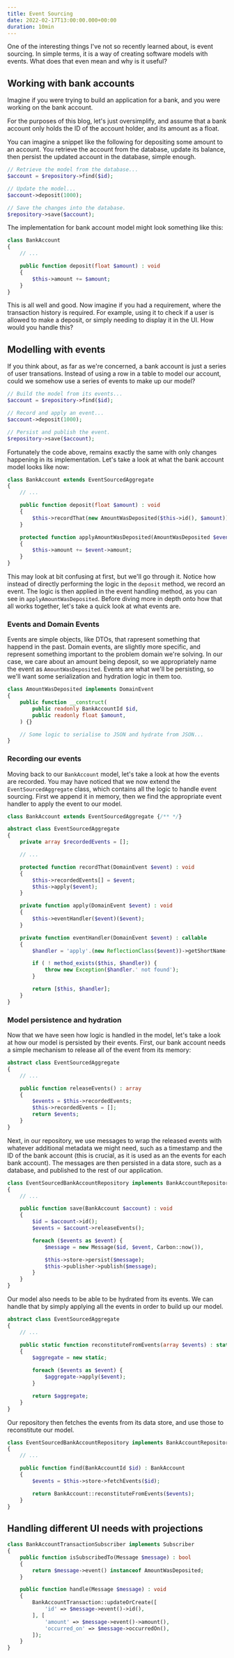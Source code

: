 ```yaml
---
title: Event Sourcing
date: 2022-02-17T13:00:00.000+00:00
duration: 10min
---
```


One of the interesting things I've not so recently learned about, is event sourcing. In simple terms, it is a way of creating software models with events. What does that even mean and why is it useful?

## Working with bank accounts

Imagine if you were trying to build an application for a bank, and you were working on the bank account.

For the purposes of this blog, let's just oversimplify, and assume that a bank account only holds the ID of the account holder, and its amount as a float.

You can imagine a snippet like the following for depositing some amount to an account. You retrieve the account from the database, update its balance, then persist the updated account in the database, simple enough.

```php
// Retrieve the model from the database...
$account = $repository->find($id);

// Update the model...
$account->deposit(1000);

// Save the changes into the database.
$repository->save($account);
```

The implementation for bank account model might look something like this:

```php
class BankAccount
{
    // ...

    public function deposit(float $amount) : void
    {
        $this->amount += $amount;
    }
}
```

This is all well and good. Now imagine if you had a requirement, where the transaction history is required. For example, using it to check if a user is allowed to make a deposit, or simply needing to display it in the UI. How would you handle this?

## Modelling with events

If you think about, as far as we're concerned, a bank account is just a series of user transations. Instead of using a row in a table to model our account, could we somehow use a series of events to make up our model?

```php
// Build the model from its events...
$account = $repository->find($id);

// Record and apply an event...
$account->deposit(1000);

// Persist and publish the event.
$repository->save($account);
```

Fortunately the code above, remains exactly the same with only changes happening in its implementation. Let's take a look at what the bank account model looks like now:

```php
class BankAccount extends EventSourcedAggregate
{
    // ...

    public function deposit(float $amount) : void
    {
        $this->recordThat(new AmountWasDeposited($this->id(), $amount));
    }

    protected function applyAmountWasDeposited(AmountWasDeposited $event) : void
    {
        $this->amount += $event->amount;
    }
}
```

This may look at bit confusing at first, but we'll go through it. Notice how instead of directly performing the logic in the `deposit` method, we record an event. The logic is then applied in the event handling method, as you can see in `applyAmountWasDeposited`.
Before diving more in depth onto how that all works together, let's take a quick look at what events are.

### Events and Domain Events

Events are simple objects, like DTOs, that rapresent something that happend in the past. Domain events, are slightly more specific, and represent something important to the problem domain we're solving. In our case, we care about an amount being deposit, so we appropriately name the event as `AmountWasDeposited`. Events are what we'll be persisting, so we'll want some serialization and hydration logic in them too.

```php
class AmountWasDeposited implements DomainEvent
{
    public function __construct(
        public readonly BankAccountId $id,
        public readonly float $amount,
    ) {}

    // Some logic to serialise to JSON and hydrate from JSON...
}
```

### Recording our events

Moving back to our `BankAccount` model, let's take a look at how the events are recorded.
You may have noticed that we now extend the `EventSourcedAggregate` class, which contains all the logic to handle event sourcing. First we append it in memory, then we find the appropriate event handler to apply the event to our model.

```php
class BankAccount extends EventSourcedAggregate {/** */}
```

```php
abstract class EventSourcedAggregate
{
    private array $recordedEvents = [];

    // ...

    protected function recordThat(DomainEvent $event) : void
    {
        $this->recordedEvents[] = $event;
        $this->apply($event);
    }

    private function apply(DomainEvent $event) : void
    {
        $this->eventHandler($event)($event);
    }

    private function eventHandler(DomainEvent $event) : callable
    {
        $handler = 'apply'.(new ReflectionClass($event))->getShortName();

        if ( ! method_exists($this, $handler)) {
            throw new Exception($handler.' not found');
        }

        return [$this, $handler];
    }
}
```

### Model persistence and hydration

Now that we have seen how logic is handled in the model, let's take a look at how our model is persisted by their events. First, our bank account needs a simple mechanism to release all of the event from its memory:

```php
abstract class EventSourcedAggregate
{
    // ...

    public function releaseEvents() : array
    {
        $events = $this->recordedEvents;
        $this->recordedEvents = [];
        return $events;
    }
}
```

Next, in our repository, we use messages to wrap the released events with whatever additional metadata we might need, such as a timestamp and the ID of the bank account (this is crucial, as it is used as an the events for each bank account). The messages are then persisted in a data store, such as a database, and published to the rest of our application.

```php
class EventSourcedBankAccountRepository implements BankAccountRepository
{
    // ...

    public function save(BankAccount $account) : void
    {
        $id = $account->id();
        $events = $account->releaseEvents();

        foreach ($events as $event) {
            $message = new Message($id, $event, Carbon::now()),

            $this->store->persist($message);
            $this->publisher->publish($message);
        }
    }
}
```

Our model also needs to be able to be hydrated from its events. We can handle that by simply applying all the events in order to build up our model.

```php
abstract class EventSourcedAggregate
{
    // ...

    public static function reconstituteFromEvents(array $events) : static
    {
        $aggregate = new static;

        foreach ($events as $event) {
            $aggregate->apply($event);
        }

        return $aggregate;
    }
}
```

Our repository then fetches the events from its data store, and use those to reconstitute our model.

```php
class EventSourcedBankAccountRepository implements BankAccountRepository
{
    // ...

    public function find(BankAccountId $id) : BankAccount
    {
        $events = $this->store->fetchEvents($id);

        return BankAccount::reconstituteFromEvents($events);
    }
}
```

## Handling different UI needs with projections

```php
class BankAccountTransactionSubscriber implements Subscriber
{
    public function isSubscribedTo(Message $message) : bool
    {
        return $message->event() instanceof AmountWasDeposited;
    }

    public function handle(Message $message) : void
    {
        BankAccountTransaction::updateOrCreate([
            'id' => $message->event()->id(),
        ], [
            'amount' => $message->event()->amount(),
            'occurred_on' => $message->occurredOn(),
        ]);
    }
}
```
